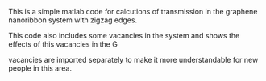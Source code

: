 This is a simple matlab code for calcutions of transmission in the graphene nanoribbon system with zigzag edges.

This code also includes some vacancies in the system and shows the effects of this vacancies in the G

vacancies are imported separately to make it more understandable for new people in this area. 
